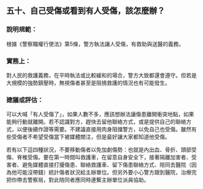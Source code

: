 ## 五十、自己受傷或看到有人受傷，該怎麼辦？

### 說明規範：

根據《警察職權行使法》第5條，警方執法讓人受傷，有救助與送醫的義務。

### 實務上：

對人民的救護義務，在平時執法或比較緩和的場合，警方大致都還會遵守。但若是大規模的強勢鎮壓時，無視傷者甚至是阻撓救護的情況也有可能發生。

### 建議或評估：

可以大喊「有人受傷了」，如果人數不多，應該想辦法讓傷患離開衝突地點，如果能夠行動就離開。若不認識對方，趕快去留他聯絡方式，或是提供自己的聯絡方式，以便後續作證等需要。不建議直接用肉身阻擋警方，以免自己也受傷。雖然有些受傷者不希望受傷當下被媒體關注，但是最好讓大家都知道他受傷。

若有以下這四種狀況，不要移動傷者以免加劇傷勢：也就是內出血、骨折、頭部受傷、脊椎受傷。要在第一時間叫救護車，在留意自身安全下，接著隔離加害者、受害者、避免媒體直接打擾傷患、聯絡救護車、留下傷患聯絡方式、陪同去醫院（因為他可能沒帶錢）統計傷者狀況給主辦單位。但另外要小心警方跟到醫院，治療完把你帶去警察局，對此陪同者應同時連繫主辦單位派員協助。
